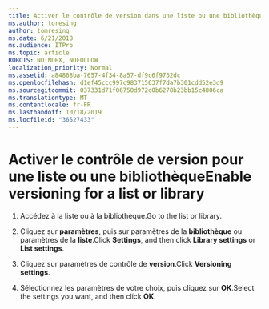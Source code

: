 ```yaml
---
title: Activer le contrôle de version dans une liste ou une bibliothèque
ms.author: toresing
author: tomresing
ms.date: 6/21/2018
ms.audience: ITPro
ms.topic: article
ROBOTS: NOINDEX, NOFOLLOW
localization_priority: Normal
ms.assetid: a84868ba-7657-4f34-8a57-df9c6f9732dc
ms.openlocfilehash: d1ef45ccc997c983715637f7da7b301cdd52e3d9
ms.sourcegitcommit: 037331d71f06750d972c0b6278b23bb15c4806ca
ms.translationtype: MT
ms.contentlocale: fr-FR
ms.lasthandoff: 10/18/2019
ms.locfileid: "36527433"
---
```

# <a name="enable-versioning-for-a-list-or-library"></a><span data-ttu-id="d95d8-102">Activer le contrôle de version pour une liste ou une bibliothèque</span><span class="sxs-lookup"><span data-stu-id="d95d8-102">Enable versioning for a list or library</span></span>

1. <span data-ttu-id="d95d8-103">Accédez à la liste ou à la bibliothèque.</span><span class="sxs-lookup"><span data-stu-id="d95d8-103">Go to the list or library.</span></span>
    
2. <span data-ttu-id="d95d8-104">Cliquez sur **paramètres**, puis sur paramètres de la **bibliothèque** ou paramètres de la **liste**.</span><span class="sxs-lookup"><span data-stu-id="d95d8-104">Click **Settings**, and then click **Library settings** or **List settings**.</span></span>
    
3. <span data-ttu-id="d95d8-105">Cliquez sur paramètres de contrôle de **version**.</span><span class="sxs-lookup"><span data-stu-id="d95d8-105">Click **Versioning settings**.</span></span>
    
4. <span data-ttu-id="d95d8-106">Sélectionnez les paramètres de votre choix, puis cliquez sur **OK**.</span><span class="sxs-lookup"><span data-stu-id="d95d8-106">Select the settings you want, and then click **OK**.</span></span>
    

